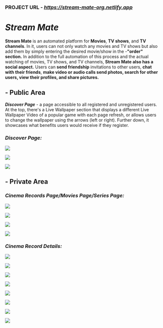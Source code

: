 ### PROJECT URL - __*https://stream-mate-org.netlify.app*__

# __*Stream Mate*__
__Stream Mate__ is an automated platform for __Movies__, __TV shows__, and __TV channels__. In it, users can not only watch any movies and TV shows but also add them by simply entering the desired movie/show in the -__"order" section.__ In addition to the full automation of this process and the actual watching of movies, TV shows, and TV channels, __Stream Mate also has a social aspect.__ Users can __send friendship__ invitations to other users, __chat with their friends__, __make video or audio calls send photos, search for other users, view their profiles, and share pictures.__

## - Public Area

__*Discover Page*__ - a page accessible to all registered and unregistered users. At the top, there's a Live Wallpaper section that displays a different Live Wallpaper Video of a popular game with each page refresh, or allows users to change the wallpaper using the arrows (left or right). Further down, it showcases what benefits users would receive if they register.

### __*Discover Page:*__

![](stream-mate-design/rsz_screenshot_7.webp)

![](stream-mate-design/rsz_screenshot_8.webp)

![](stream-mate-design/Screenshot_9.webp)


## - Private Area

### __*Cinema Records Page/Movies Page/Series Page:*__

![](stream-mate-design/rsz_screenshot_10.webp)

![](stream-mate-design/rsz_screenshot_11.webp)

![](stream-mate-design/rsz_screenshot_12.png)

![](stream-mate-design/rsz_screenshot_13.webp)


### __*Cinema Record Details:*__

![](stream-mate-design/rsz_screenshot_14.webp)

![](stream-mate-design/rsz_screenshot_15.webp)

![](stream-mate-design/rsz_screenshot_16.webp)

![](stream-mate-design/rsz_screenshot_17.webp)

![](stream-mate-design/rsz_screenshot_18.webp)

![](stream-mate-design/rsz_screenshot_19.webp)

![](stream-mate-design/rsz_screenshot_20.webp)

![](stream-mate-design/rsz_screenshot_21.webp)






